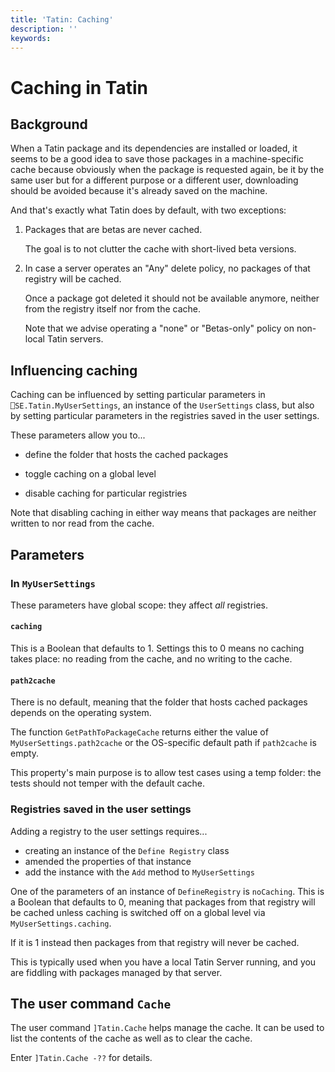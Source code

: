 ```yaml
---
title: 'Tatin: Caching'
description: ''
keywords: 
---
```

# Caching in Tatin


## Background

When a Tatin package and its dependencies are installed or loaded, it seems to be a good idea to save those packages in a machine-specific cache because obviously when the package is requested again, be it by the same user but for a different purpose or a different user, downloading should be avoided because it's already saved on the machine.

And that's exactly what Tatin does by default, with two exceptions:

1. Packages that are betas are never cached.

   The goal is to not clutter the cache with short-lived beta versions.

1. In case a server operates an "Any" delete policy, no packages of that registry will be cached.

   Once a package got deleted it should not be available anymore, neither from the registry itself nor from the cache.

   Note that we advise operating a "none" or "Betas-only" policy on non-local Tatin servers.

## Influencing caching

Caching can be influenced by setting particular parameters in `⎕SE.Tatin.MyUserSettings`, an instance of the `UserSettings` class, but also by setting particular parameters in the registries saved in the user settings.

These parameters allow you to...

* define the folder that hosts the cached packages

* toggle caching on a global level  

* disable caching for particular registries

Note that disabling caching in either way means that packages are neither written to nor read from the cache.


## Parameters

### In `MyUserSettings`

These parameters have global scope: they affect _all_ registries.


#### `caching`

This is a Boolean that defaults to 1. Settings this to 0 means no caching takes place: no reading from the cache, and no writing to the cache.


#### `path2cache`

There is no default, meaning that the folder that hosts cached packages depends on the operating system.

The function `GetPathToPackageCache` returns either the value of `MyUserSettings.path2cache` or the OS-specific default path if `path2cache` is empty.

This property's main purpose is to allow test cases using a temp folder: the tests should not temper with the default cache.


### Registries saved in the user settings

Adding a registry to the user settings requires...

* creating an instance of the `Define Registry` class 
* amended the properties of that instance
* add the instance with the `Add` method to `MyUserSettings`

One of the parameters of an instance of `DefineRegistry` is `noCaching`. This is a Boolean that defaults to 0, meaning that packages from that registry will be cached unless caching is switched off on a global level via `MyUserSettings.caching`.

If it is 1 instead then packages from that registry will never be cached. 

This is typically used when you have a local Tatin Server running, and you are fiddling with packages managed by that server.

## The user command `Cache`

The user command `]Tatin.Cache` helps manage the cache. It can be used to list the contents of the cache as well as to clear the cache.

Enter `]Tatin.Cache -??` for details.




